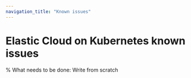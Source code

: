 ```yaml
---
navigation_title: "Known issues"
---
```


# Elastic Cloud on Kubernetes known issues

% What needs to be done: Write from scratch